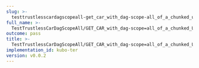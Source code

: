 ```yaml
---
slug: >-
  testtrustlesscardagscopeall-get_car_with_dag-scope-all_of_a_chunked_unixfs_file_(accept_header)-body
full_name: >-
  TestTrustlessCarDagScopeAll/GET_CAR_with_dag-scope=all_of_a_chunked_UnixFS_file_(Accept_Header)/Body
outcome: pass
title: >-
  TestTrustlessCarDagScopeAll/GET_CAR_with_dag-scope=all_of_a_chunked_UnixFS_file_(Accept_Header)/Body
implementation_id: kubo-ter
version: v0.0.2
---
```


